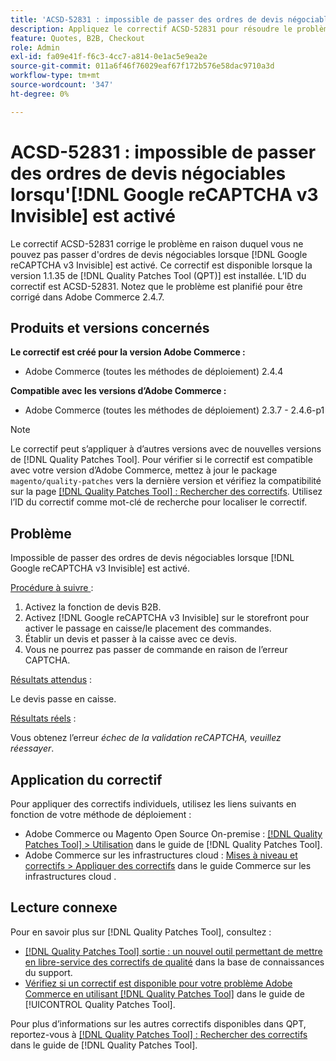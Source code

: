 ```yaml
---
title: 'ACSD-52831 : impossible de passer des ordres de devis négociables lorsqu [!DNL Google reCAPTCHA v3 Invisible] activé'
description: Appliquez le correctif ACSD-52831 pour résoudre le problème Adobe Commerce en raison duquel vous ne pouvez pas passer d'ordres de devis négociables lorsque  [!DNL Google reCAPTCHA v3 Invisible]  est activé.
feature: Quotes, B2B, Checkout
role: Admin
exl-id: fa09e41f-f6c3-4cc7-a814-0e1ac5e9ea2e
source-git-commit: 011a6f46f76029eaf67f172b576e58dac9710a3d
workflow-type: tm+mt
source-wordcount: '347'
ht-degree: 0%

---
```


# ACSD-52831 : impossible de passer des ordres de devis négociables lorsqu&#39;[!DNL Google reCAPTCHA v3 Invisible] est activé

Le correctif ACSD-52831 corrige le problème en raison duquel vous ne pouvez pas passer d&#39;ordres de devis négociables lorsque [!DNL Google reCAPTCHA v3 Invisible] est activé. Ce correctif est disponible lorsque la version 1.1.35 de [!DNL Quality Patches Tool (QPT)] est installée. L’ID du correctif est ACSD-52831. Notez que le problème est planifié pour être corrigé dans Adobe Commerce 2.4.7.

## Produits et versions concernés

**Le correctif est créé pour la version Adobe Commerce :**

* Adobe Commerce (toutes les méthodes de déploiement) 2.4.4

**Compatible avec les versions d’Adobe Commerce :**

* Adobe Commerce (toutes les méthodes de déploiement) 2.3.7 - 2.4.6-p1

>[!NOTE]
>
>Le correctif peut s’appliquer à d’autres versions avec de nouvelles versions de [!DNL Quality Patches Tool]. Pour vérifier si le correctif est compatible avec votre version d’Adobe Commerce, mettez à jour le package `magento/quality-patches` vers la dernière version et vérifiez la compatibilité sur la page [[!DNL Quality Patches Tool] : Rechercher des correctifs](https://experienceleague.adobe.com/tools/commerce-quality-patches/index.html). Utilisez l’ID du correctif comme mot-clé de recherche pour localiser le correctif.

## Problème

Impossible de passer des ordres de devis négociables lorsque [!DNL Google reCAPTCHA v3 Invisible] est activé.

<u>Procédure à suivre </u> :

1. Activez la fonction de devis B2B.
1. Activez [!DNL Google reCAPTCHA v3 Invisible] sur le storefront pour activer le passage en caisse/le placement des commandes.
1. Établir un devis et passer à la caisse avec ce devis.
1. Vous ne pourrez pas passer de commande en raison de l’erreur CAPTCHA.

<u>Résultats attendus</u> :

Le devis passe en caisse.

<u>Résultats réels</u> :

Vous obtenez l’erreur *échec de la validation reCAPTCHA, veuillez réessayer*.

## Application du correctif

Pour appliquer des correctifs individuels, utilisez les liens suivants en fonction de votre méthode de déploiement :

* Adobe Commerce ou Magento Open Source On-premise : [[!DNL Quality Patches Tool] > Utilisation](/help/tools/quality-patches-tool/usage.md) dans le guide de [!DNL Quality Patches Tool].
* Adobe Commerce sur les infrastructures cloud : [Mises à niveau et correctifs > Appliquer des correctifs](https://experienceleague.adobe.com/docs/commerce-cloud-service/user-guide/develop/upgrade/apply-patches.html) dans le guide Commerce sur les infrastructures cloud .

## Lecture connexe

Pour en savoir plus sur [!DNL Quality Patches Tool], consultez :

* [[!DNL Quality Patches Tool] sortie : un nouvel outil permettant de mettre en libre-service des correctifs de qualité](https://experienceleague.adobe.com/en/docs/commerce-operations/tools/quality-patches-tool/quality-patches-tool-to-self-serve-quality-patches) dans la base de connaissances du support.
* [Vérifiez si un correctif est disponible pour votre problème Adobe Commerce en utilisant [!DNL Quality Patches Tool]](/help/tools/quality-patches-tool/patches-available-in-qpt/check-patch-for-magento-issue-with-magento-quality-patches.md) dans le guide de [!UICONTROL Quality Patches Tool].


Pour plus d’informations sur les autres correctifs disponibles dans QPT, reportez-vous à [[!DNL Quality Patches Tool] : Rechercher des correctifs](https://experienceleague.adobe.com/tools/commerce-quality-patches/index.html) dans le guide de [!DNL Quality Patches Tool].
